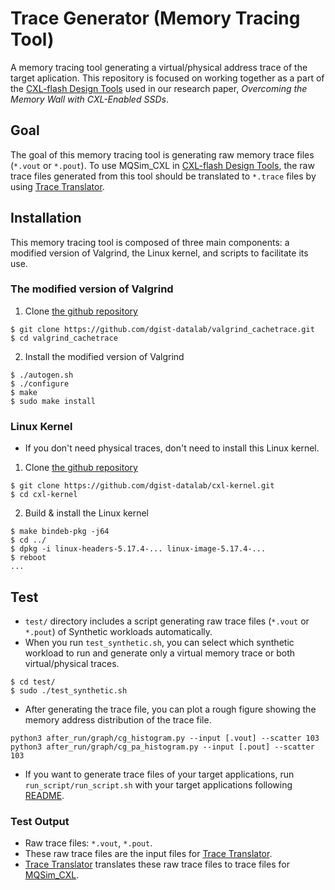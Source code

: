 # Trace Generator (Memory Tracing Tool)
A memory tracing tool generating a virtual/physical address trace of the target aplication.
This repository is focused on working together as a part of the [CXL-flash Design Tools](https://github.com/spypaul/MQSim_CXL) used in our research paper, _Overcoming the Memory Wall with CXL-Enabled SSDs_.

## Goal
The goal of this memory tracing tool is generating raw memory trace files (`*.vout` or `*.pout`). 
To use MQSim_CXL in [CXL-flash Design Tools](https://github.com/spypaul/MQSim_CXL), the raw trace files generated from this tool should be translated to `*.trace` files by using [Trace Translator](https://github.com/spypaul/trace_translation).

## Installation
This memory tracing tool is composed of three main components: a modified version of Valgrind, the Linux kernel, and scripts to facilitate its use. 

### The modified version of Valgrind
1. Clone [the github repository](https://github.com/dgist-datalab/valgrind_cachetrace/tree/040053890262abac1b504bbd5cd9ace8e2261a4e)
```
$ git clone https://github.com/dgist-datalab/valgrind_cachetrace.git
$ cd valgrind_cachetrace
```
2. Install the modified version of Valgrind
```
$ ./autogen.sh
$ ./configure
$ make
$ sudo make install
```

### Linux Kernel
* If you don't need physical traces, don't need to install this Linux kernel.
1. Clone [the github repository](https://github.com/dgist-datalab/cxl-kernel/tree/220990494efb831170a0dd60b45bd8afeea2d023)
```
$ git clone https://github.com/dgist-datalab/cxl-kernel.git
$ cd cxl-kernel
```
2. Build & install the Linux kernel
```
$ make bindeb-pkg -j64
$ cd ../
$ dpkg -i linux-headers-5.17.4-... linux-image-5.17.4-... 
$ reboot
...
```

## Test 
* `test/` directory includes a script generating raw trace files (`*.vout` or `*.pout`) of Synthetic workloads automatically.
* When you run `test_synthetic.sh`, you can select which synthetic workload to run and generate only a virtual memory trace or both virtual/physical traces.
```
$ cd test/
$ sudo ./test_synthetic.sh
```
* After generating the trace file, you can plot a rough figure showing the memory address distribution of the trace file.
```
python3 after_run/graph/cg_histogram.py --input [.vout] --scatter 103
python3 after_run/graph/cg_pa_histogram.py --input [.pout] --scatter 103
```

* If you want to generate trace files of your target applications, run `run_script/run_script.sh` with your target applications following [README](https://github.com/dgist-datalab/trace_generator/tree/main/run_script).

### Test Output
* Raw trace files: `*.vout`, `*.pout`.
* These raw trace files are the input files for [Trace Translator](https://github.com/spypaul/trace_translation).
* [Trace Translator](https://github.com/spypaul/trace_translation) translates these raw trace files to trace files for [MQSim_CXL](https://github.com/spypaul/MQSim_CXL).

